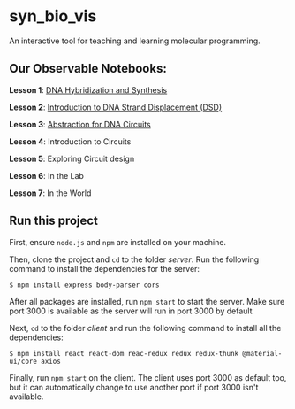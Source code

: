 # syn_bio_vis
An interactive tool for teaching and learning molecular programming.

## Our Observable Notebooks:

**Lesson 1**: [DNA Hybridization and Synthesis](https://observablehq.com/@sborje/lesson-1-dna-hybridization-and-synthesis)

**Lesson 2**: [Introduction to DNA Strand Displacement (DSD)](https://observablehq.com/@jasonhof/lesson-2-introduction-to-dna-strand-displacement-dsd)

**Lesson 3**: [Abstraction for DNA Circuits](https://observablehq.com/@jasonhof/lesson-3-abstraction-for-dna-circuits)

**Lesson 4**: Introduction to Circuits

**Lesson 5**: Exploring Circuit design

**Lesson 6**: In the Lab

**Lesson 7**: In the World

## Run this project

First, ensure `node.js` and `npm` are installed on your machine.

Then, clone the project and `cd` to the folder *server*. Run the following
command to install the dependencies for the server:
```shell
$ npm install express body-parser cors
```
After all packages are installed,
run `npm start` to start the server. Make sure port 3000 is available as
the server will run in port 3000 by default

Next, `cd` to the folder *client* and run the following command to install all
the dependencies:
```shell
$ npm install react react-dom reac-redux redux redux-thunk @material-ui/core axios
```
Finally, run `npm start` on the client. The client uses port 3000 as default
too, but it can automatically change to use another port if port 3000 isn't
available.





